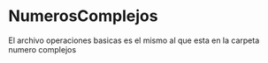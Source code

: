# NumerosComplejos

El archivo operaciones basicas es el mismo al que esta en la carpeta numero complejos
